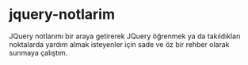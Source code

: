 # jquery-notlarim
JQuery notlarımı bir araya getirerek JQuery öğrenmek  ya da takıldıkları noktalarda yardım almak isteyenler için sade ve öz bir rehber olarak sunmaya çalıştım.
